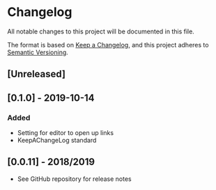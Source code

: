 # Changelog
All notable changes to this project will be documented in this file.

The format is based on [Keep a Changelog](https://keepachangelog.com/en/1.0.0/),
and this project adheres to [Semantic Versioning](https://semver.org/spec/v2.0.0.html).

## [Unreleased]

## [0.1.0] - 2019-10-14
### Added
- Setting for editor to open up links
- KeepAChangeLog standard

## [0.0.11] - 2018/2019
- See GitHub repository for release notes